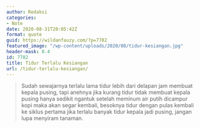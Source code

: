 ```yaml
---
author: Redaksi
categories:
- Note
date: 2020-08-31T20:05:42Z
format: quote
guid: https://wildanfauzy.com/?p=7782
featured_image: "/wp-content/uploads/2020/08/tidur-kesiangan.jpg"
header-mask: 0.4
id: 7782
title: Tidur Terlalu Kesiangan
url: /tidur-terlalu-kesiangan/
---
```


<blockquote class="wp-block-quote">
  <p>
    Sudah sewajarnya terlalu lama tidur lebih dari delapan jam membuat kepala pusing, tapi anehnya jika kurang tidur tidak membuat kepala pusing hanya sedikit ngantuk setelah meminum air putih dicampur kopi maka akan segar kembali, besoknya tidur dengan pulas kembali ke siklus pertama jika terlalu banyak tidur kepala jadi pusing, jangan lupa menyiram tanaman.
  </p>
</blockquote>